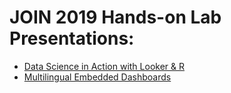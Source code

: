 # JOIN 2019 Hands-on Lab Presentations:

* [Data Science in Action with Looker & R](https://github.com/llooker/join2019_labs/blob/master/HOL01%20-%20Data%20Science%20in%20Action%20with%20Looker%20%26%20R.pptx.pdf)
* [Multilingual Embedded Dashboards](https://github.com/llooker/join2019_labs/blob/master/HOL02%20-%20Multilingual%20Embedded%20Dashboards.pptx.pdf)


